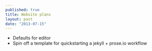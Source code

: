 ```yaml
---
published: true
title: Website plans
layout: post
date: "2013-07-15"
---
```


 - Defaults for editor
 - Spin off a template for quickstarting a jekyll + prose.io workflow
